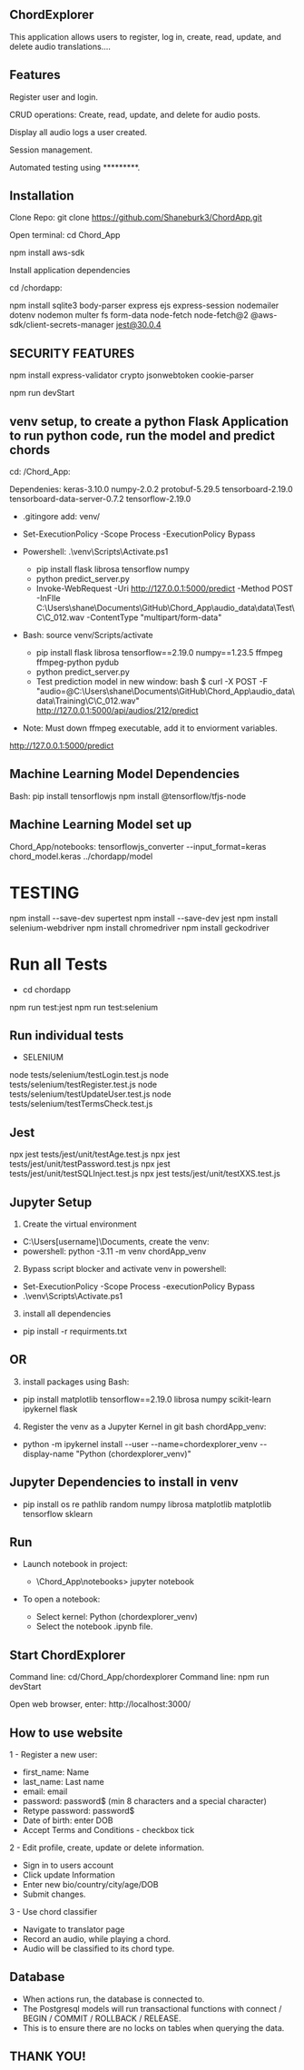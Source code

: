 ## ChordExplorer

This application allows users to register, log in, create, read, update, and delete audio translations....

## Features

Register user and login.

CRUD operations: Create, read, update, and delete for audio posts.

Display all audio logs a user created.

Session management.

Automated testing using *********.

## Installation

Clone Repo: git clone https://github.com/Shaneburk3/ChordApp.git

Open terminal: cd Chord_App

npm install aws-sdk

Install  application dependencies

cd /chordapp:

npm install sqlite3 body-parser express ejs express-session nodemailer dotenv nodemon multer fs form-data node-fetch node-fetch@2 @aws-sdk/client-secrets-manager jest@30.0.4

## SECURITY FEATURES
npm install express-validator crypto jsonwebtoken cookie-parser

npm run devStart

## venv setup, to create a python Flask Application to run python code, run the model and predict chords

cd: /Chord_App:

Dependenies: keras-3.10.0 numpy-2.0.2 protobuf-5.29.5 tensorboard-2.19.0 tensorboard-data-server-0.7.2 tensorflow-2.19.0 

- .gitingore add: venv/
- Set-ExecutionPolicy -Scope Process -ExecutionPolicy Bypass
- Powershell: .\venv\Scripts\Activate.ps1
    - pip install flask librosa tensorflow numpy
    - python predict_server.py
    - Invoke-WebRequest -Uri http://127.0.0.1:5000/predict -Method POST -InFIle C:\Users\shane\Documents\GitHub\Chord_App\audio_data\data\Test\C\C_012.wav -ContentType "multipart/form-data"



- Bash: source venv/Scripts/activate
    - pip install flask librosa tensorflow==2.19.0 numpy==1.23.5 ffmpeg ffmpeg-python pydub
    - python predict_server.py
    - Test prediction model in new window: bash $ curl -X POST -F "audio=@C:\Users\shane\Documents\GitHub\Chord_App\audio_data\data\Training\C\C_012.wav" http://127.0.0.1:5000/api/audios/212/predict

- Note: Must down ffmpeg executable, add it to enviorment variables.

http://127.0.0.1:5000/predict


## Machine Learning Model Dependencies

Bash: pip install tensorflowjs
npm install @tensorflow/tfjs-node

## Machine Learning Model set up

Chord_App/notebooks: tensorflowjs_converter --input_format=keras chord_model.keras ../chordapp/model


# TESTING

npm install --save-dev supertest
npm install --save-dev jest
npm install selenium-webdriver
npm install chromedriver
npm install geckodriver

# Run all Tests

- cd chordapp

npm run test:jest
npm run test:selenium

## Run individual tests

- SELENIUM

node tests/selenium/testLogin.test.js 
node tests/selenium/testRegister.test.js
node tests/selenium/testUpdateUser.test.js
node tests/selenium/testTermsCheck.test.js

## Jest

npx jest tests/jest/unit/testAge.test.js
npx jest tests/jest/unit/testPassword.test.js
npx jest tests/jest/unit/testSQLInject.test.js
npx jest tests/jest/unit/testXXS.test.js

## Jupyter Setup

1. Create the virtual environment

 - C:\Users\[username]\Documents, create the venv: 
 - powershell: python -3.11 -m venv chordApp_venv

2. Bypass script blocker and activate venv in powershell: 
 - Set-ExecutionPolicy -Scope Process -executionPolicy Bypass
 - .\venv\Scripts\Activate.ps1
 
 3. install all dependencies
 - pip install -r requirments.txt

## OR

3. install packages using Bash: 
 - pip install matplotlib tensorflow==2.19.0 librosa numpy scikit-learn ipykernel flask

4. Register the venv as a Jupyter Kernel in git bash chordApp_venv:
 - python -m ipykernel install --user --name=chordexplorer_venv --display-name "Python (chordexplorer_venv)"

## Jupyter Dependencies to install in venv

- pip install os re pathlib random numpy librosa matplotlib matplotlib tensorflow sklearn

## Run

- Launch notebook in project:
    - \Chord_App\notebooks> jupyter notebook

- To open a notebook: 
    - Select kernel: Python (chordexplorer_venv)
    - Select the notebook .ipynb file.

## Start ChordExplorer

Command line: cd/Chord_App/chordexplorer
Command line: npm run devStart

Open web browser, enter: http://localhost:3000/


## How to use website


1 - Register a new user:

- first_name: Name
- last_name: Last name
- email: email
- password: password$ (min 8 characters and a special character)
- Retype password: password$
- Date of birth: enter DOB
- Accept Terms and Conditions - checkbox tick

2 - Edit profile, create, update or delete information.

- Sign in to users account
- Click update Information
- Enter new bio/country/city/age/DOB
- Submit changes.

3 - Use chord classifier

- Navigate to translator page
- Record an audio, while playing a chord.
- Audio will be classified to its chord type.


## Database 

- When actions run, the database is connected to. 
- The Postgresql models will run transactional functions with connect / BEGIN / COMMIT / ROLLBACK / RELEASE. 
- This is to ensure there are no locks on tables when querying the data. 

## THANK YOU!
